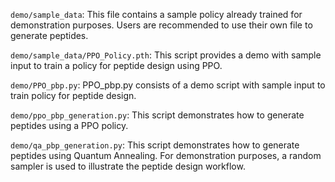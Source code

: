 `demo/sample_data`: This file contains a sample policy already trained for demonstration purposes. Users are recommended to use their own file to generate peptides.

`demo/sample_data/PPO_Policy.pth`: This script provides a demo with sample input to train a policy for peptide design using PPO.

`demo/PPO_pbp.py`: PPO_pbp.py consists of a demo script with sample input to train policy for peptide design. 

`demo/ppo_pbp_generation.py`: This script demonstrates how to generate peptides using a PPO policy.

`demo/qa_pbp_generation.py`: This script demonstrates how to generate peptides using Quantum Annealing. For demonstration purposes, a random sampler is used to illustrate the peptide design workflow.


